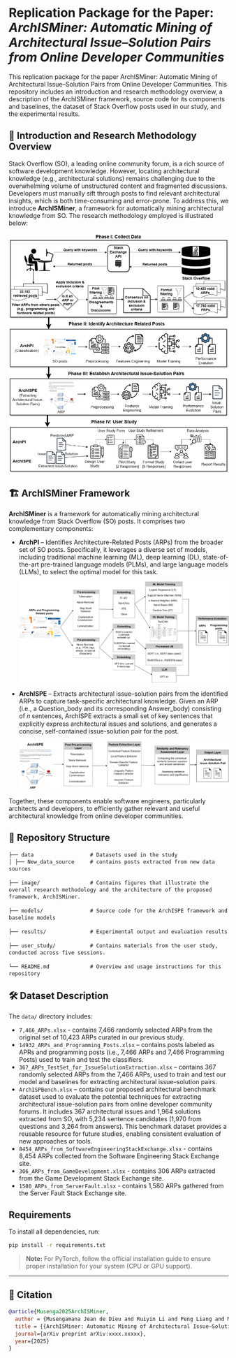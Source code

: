# Replication Package for the Paper: *ArchISMiner: Automatic Mining of Architectural Issue–Solution Pairs from Online Developer Communities*

This replication package for the paper ArchISMiner: Automatic Mining of Architectural Issue–Solution Pairs from Online Developer Communities.
This repository includes an introduction and research methodology overview, a description of the ArchISMiner framework, source code for its components and baselines, the dataset of Stack Overflow posts used in our study, and the experimental results.

## 🚨 Introduction and Research Methodology Overview

Stack Overflow (SO), a leading online community forum, is a rich source of software development knowledge. 
However, locating architectural knowledge (e.g., architectural solutions) remains challenging due to the overwhelming volume of unstructured content and fragmented discussions.
Developers must manually sift through posts to find relevant architectural insights, which is both time-consuming and error-prone. To address this, we introduce **ArchISMiner**, a framework for automatically mining architectural knowledge from SO. 
The research methodology employed is illustrated below:

![Overview of Research Methodology](images/OverviewOftheReseachMethod.png)

## 🏗️ ArchISMiner Framework

**ArchISMiner** is a framework for automatically mining architectural knowledge from Stack Overflow (SO) posts. It comprises two complementary components:

- **ArchPI** – Identifies Architecture-Related Posts (ARPs) from the broader set of SO posts. Specifically, it leverages a diverse set of models, including traditional machine learning (ML), deep learning (DL), state-of-the-art pre-trained language models (PLMs), and large language models (LLMs), to select the optimal model for this task.

  ![ARPs Identification Component](images/ARPs_Indetification_Component.png)

- **ArchISPE** – Extracts architectural issue–solution pairs from the identified ARPs to capture task-specific architectural knowledge. Given an ARP (i.e., a Question_body and its corresponding Answer_body) consisting of 𝑛 sentences, ArchISPE extracts a small set of key sentences that explicitly express architectural issues and solutions, and generates a concise, self-contained issue-solution pair for the post.

  ![ArchISPE Component](images/ArchISPE_Component.png)

Together, these components enable software engineers, particularly architects and developers, to efficiently gather relevant and useful architectural knowledge from online developer communities.

## 📁 Repository Structure

```plaintext
├── data                  # Datasets used in the study
│ ├── New_data_source     # contains posts extracted from new data sources 

├── image/                # Contains figures that illustrate the overall research methodology and the architecture of the proposed framework, ArchISMiner.

├── models/               # Source code for the ArchISPE framework and baseline models

├── results/              # Experimental output and evaluation results

├── user_study/           # Contains materials from the user study, conducted across five sessions.

└── README.md             # Overview and usage instructions for this repository
```

## 🛠️ Dataset Description

The `data/` directory includes:
- `7,466_ARPs.xlsx` - contains 7,466 randomly selected ARPs from the original set of 10,423 ARPs curated in our previous study.
- `14932_ARPs_and_Programming_Posts.xlsx` – contains posts labeled as APRs and programming posts (i.e., 7,466 ARPs and 7,466 Programming Posts) used to train and test the classifiers.
- `367_ARPs_TestSet_for_IssueSolutionExtraction.xlsx` – contains 367 randomly selected ARPs from the 7,466 ARPs, used to train and test our model and baselines for extracting architectural issue–solution pairs.
- `ArchISPBench.xlsx` – contains our proposed architectural benchmark dataset used to evaluate the potential techniques for extracting architectural issue-solution pairs from online developer community forums. It includes 367 architectural issues and 1,964 solutions extracted from SO, with 5,234 sentence candidates (1,970 from questions and 3,264 from answers). This benchmark dataset provides a reusable resource for future studies, enabling consistent evaluation of new approaches or tools.
- `8454_ARPs_from_SoftwareEngineeringStackExchange.xlsx` - contains 8,454 ARPs collected from the Software Engineering Stack Exchange site.
- `306_ARPs_from_GameDevelopment.xlsx` - contains 306 ARPs extracted from the Game Development Stack Exchange site.
- `1580_ARPs_from_ServerFault.xlsx` - contains 1,580 ARPs gathered from the Server Fault Stack Exchange site.

## Requirements

To install all dependencies, run:

```bash
pip install -r requirements.txt
```
> **Note:** For PyTorch, follow the official installation guide to ensure proper installation for your system (CPU or GPU support).


---
## 📝 Citation

```bibtex
@article{Musenga2025ArchISMiner,
  author = {Musengamana Jean de Dieu and Ruiyin Li and Peng Liang and Mojtaba Shahin and Muhammad Waseem and Zengyang Li and Bangchao Wang and Arif Ali Khan and Mst Shamima Aktar},
  title = {{ArchISMiner: Automatic Mining of Architectural Issue–Solution Pairs from Online Developer Communities}},
  journal={arXiv preprint arXiv:xxxx.xxxxx},
  year={2025}
}
```
